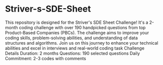 # Striver-s-SDE-Sheet
This repository is designed for the Striver's SDE Sheet Challenge! It's a 2-month coding challenge with over 190 handpicked questions from top Product-Based Companies (PBCs). The challenge aims to improve your coding skills, problem-solving abilities, and understanding of data structures and algorithms. Join us on this journey to enhance your technical abilities and excel in interviews and real-world coding task
Challenge Details
Duration: 2 months
Questions: 190 selected questions
Daily Commitment: 2-3 codes with comments
